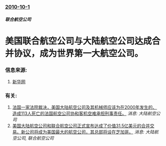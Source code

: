 ### [2010-10-1](/news/2010/10/1/index.md)

##### 联合航空公司
#  美国联合航空公司与大陆航空公司达成合并协议，成为世界第一大航空公司。




### 信息来源:

1. [新华网](http://news.xinhuanet.com/world/2010-10/03/c_12628188.htm)

### 有关:

1. [ 法国一家法院裁决，美国大陆航空公司及其机械师应该为在2000年发生的、造成113人死亡的法国航空公司协和客机空难承担刑事责任。](/zh/news/2010/12/6/法国一家法院裁决-美国大陆航空公司及其机械师应该为在2000年发生的-造成113人死亡的法国航空公司协和客机空难承担刑.md) _消息: 大陆航空公司_
2. [ 美国大陆航空公司和联合航空公司正式宣布达成了价值31.5亿美元的合并交易。新公司将成为美国最大的航空公司，其总部将设在芝加哥。](/zh/news/2010/05/3/美国大陆航空公司和联合航空公司正式宣布达成了价值315亿美元的合并交易-新公司将成为美国最大的航空公司-其总部将设在.md) _消息: 大陆航空公司, 联合航空公司_
